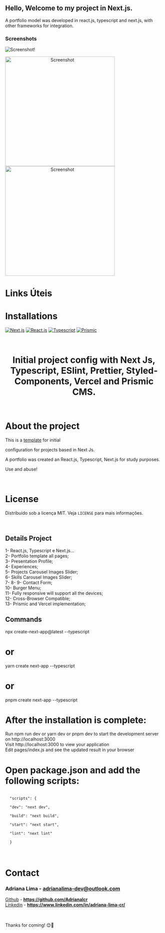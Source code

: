 ## Hello, Welcome to my project in Next.js.
A portfolio model was developed in react.js, typescript and next.js, with other frameworks for integration.

### Screenshots

![Screenshot](../imagens/screen2.png)!

<a align="center">
  <img src="/img/screen.png" width="350" title="Screenshot">
  <img src="/img/screen2.png" width="350" alt="Screenshot">
</a>

# Links Úteis
<!--INSTALLATION-->
# <strong>Installations</strong>
[![Next.js](https://img.shields.io/badge/NextJs-blue)](https://nextjs.org/)
[![React.js](https://img.shields.io/badge/-ReactJs-blue)](https://pt-br.reactjs.org/)
[![Typescript](https://img.shields.io/badge/-Typescript-blue)](https://www.typescriptlang.org/)
[![Prismic](https://prismic.io/badge/-code-blue)](https://prismic.io/docs/)

<br/>
<div align="center">
    <h1 color="#ffff" >Initial project config with Next Js, Typescript, ESlint, Prettier, Styled-Components, Vercel and Prismic CMS. </h1>
  
</div>
</br>
<!-- ABOUT THE PROJECT -->

# <strong>About the project</strong>

This is a <a href="https://github.com/renanlido/initial_template_next">template</a> for initial 

configuration for projects based in Next Js.

A portfolio was created an React.js, Typescript, Next.js for study purposes.

Use and abuse!

</br>

# **License**

Distribuído sob a licença MIT. Veja `LICENSE` para mais informações.

</br>

## Details Project

1- React.js, Typescript e Next.js...</br>
2- Portfolio template all pages;</br>
3- Presentation Profile; </br>
4- Experiences; </br>
5- Projects Carousel Images Slider;</br>
6- Skills Carousel Images Slider; </br>
7-
8-
9- Contact Form;</br>
10- Burger Menu;</br>
11- Fully responsive will support all the devices;</br>
12- Cross-Browser Compatible;</br>
13- Prismic and Vercel implementation;</br>


## Commands
npx create-next-app@latest --typescript</br>
# or
yarn create next-app --typescript</br>
# or
pnpm create next-app --typescript</br>

# After the installation is complete:

Run npm run dev or yarn dev or pnpm dev to start the development server on http://localhost:3000</br>
Visit http://localhost:3000 to view your application</br>
Edit pages/index.js and see the updated result in your browser
</br>

# Open package.json and add the following scripts:

<div>
<code>
  "scripts": {</br>
  "dev": "next dev",</br>
  "build": "next build",</br>
  "start": "next start",</br>
  "lint": "next lint"</br>
  }
</code>
</div>


</br>


<!-- CONTACT -->
</br>

# **Contact**

### Adriana Lima - **adrianalima-dev@outlook.com**

[Github](https://github.com/Adrianalcr) - **https://github.com/Adrianalcr** </br>
[Linkedin](https://www.linkedin.com/in/adriana-lima-cr/) - **https://www.linkedin.com/in/adriana-lima-cr/**

</br></br>
Thanks for coming! 😊🤗